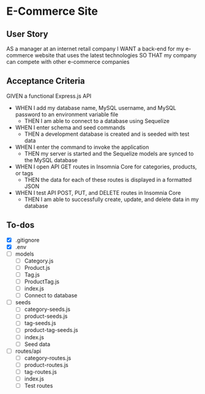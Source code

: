 # E-Commerce Site

## User Story

AS a manager at an internet retail company
I WANT a back-end for my e-commerce website that uses the latest technologies
SO THAT my company can compete with other e-commerce companies

## Acceptance Criteria

GIVEN a functional Express.js API

- WHEN I add my database name, MySQL username, and MySQL password to an environment variable file
  - THEN I am able to connect to a database using Sequelize
- WHEN I enter schema and seed commands
  - THEN a development database is created and is seeded with test data
- WHEN I enter the command to invoke the application
  - THEN my server is started and the Sequelize models are synced to the MySQL database
- WHEN I open API GET routes in Insomnia Core for categories, products, or tags
  - THEN the data for each of these routes is displayed in a formatted JSON
- WHEN I test API POST, PUT, and DELETE routes in Insomnia Core
  - THEN I am able to successfully create, update, and delete data in my database

## To-dos

- [x] .gitignore
- [x] .env
- [ ] models
  - [ ] Category.js
  - [ ] Product.js
  - [ ] Tag.js
  - [ ] ProductTag.js
  - [ ] index.js
  - [ ] Connect to database
- [ ] seeds
  - [ ] category-seeds.js
  - [ ] product-seeds.js
  - [ ] tag-seeds.js
  - [ ] product-tag-seeds.js
  - [ ] index.js
  - [ ] Seed data
- [ ] routes/api
  - [ ] category-routes.js
  - [ ] product-routes.js
  - [ ] tag-routes.js
  - [ ] index.js
  - [ ] Test routes
